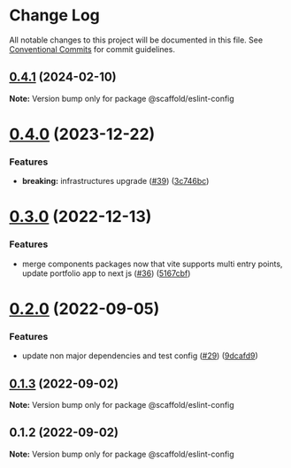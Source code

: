 # Change Log

All notable changes to this project will be documented in this file.
See [Conventional Commits](https://conventionalcommits.org) for commit guidelines.

## [0.4.1](https://github.com/anthony-y-zhu14/MikoshiUI/compare/@scaffold/eslint-config@0.4.0...@scaffold/eslint-config@0.4.1) (2024-02-10)

**Note:** Version bump only for package @scaffold/eslint-config





# [0.4.0](https://github.com/anthony-y-zhu14/MikoshiUI/compare/@scaffold/eslint-config@0.3.0...@scaffold/eslint-config@0.4.0) (2023-12-22)


### Features

* **breaking:** infrastructures upgrade ([#39](https://github.com/anthony-y-zhu14/MikoshiUI/issues/39)) ([3c746bc](https://github.com/anthony-y-zhu14/MikoshiUI/commit/3c746bca0de9882c8e3a0f9b2fc5be250038513d))





# [0.3.0](https://github.com/anthony-y-zhu14/MikoshiUI/compare/@scaffold/eslint-config@0.2.0...@scaffold/eslint-config@0.3.0) (2022-12-13)


### Features

* merge components packages now that vite supports multi entry points, update portfolio app to next js ([#36](https://github.com/anthony-y-zhu14/MikoshiUI/issues/36)) ([5167cbf](https://github.com/anthony-y-zhu14/MikoshiUI/commit/5167cbf496762d6869d27f99d41f4a54133bb0e8))





# [0.2.0](https://github.com/anthony-y-zhu14/MikoshiUI/compare/@scaffold/eslint-config@0.1.3...@scaffold/eslint-config@0.2.0) (2022-09-05)


### Features

* update non major dependencies and test config ([#29](https://github.com/anthony-y-zhu14/MikoshiUI/issues/29)) ([9dcafd9](https://github.com/anthony-y-zhu14/MikoshiUI/commit/9dcafd9773342116a1ca194989af60fa86b957ff))





## [0.1.3](https://github.com/anthony-y-zhu14/MikoshiUI/compare/@scaffold/eslint-config@0.1.2...@scaffold/eslint-config@0.1.3) (2022-09-02)

**Note:** Version bump only for package @scaffold/eslint-config





## 0.1.2 (2022-09-02)

**Note:** Version bump only for package @scaffold/eslint-config
